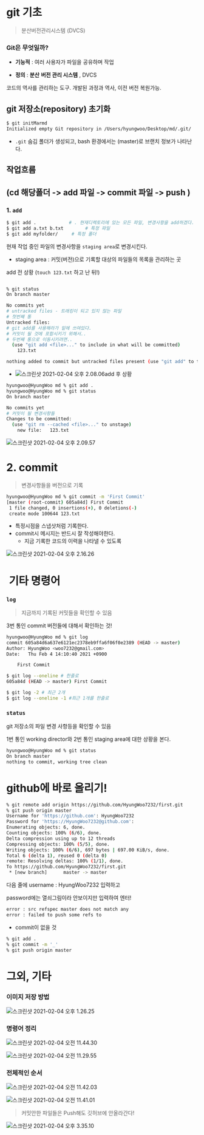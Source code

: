 # git 기초

> 분산버전관리시스템 (DVCS)

### Git은 무엇일까?

* **기능적** : 여러 사용자가 파일을 공유하며 작업

* **정의** : **분산** **버전 관리 시스템** , DVCS

코드의 역사를 관리하는 도구. 개발된 과정과 역사, 이전 버전 복원가능.



## git 저장소(repository) 초기화

```bash
$ git initMarmd
Initialized empty Git repository in /Users/hyungwoo/Desktop/md/.git/
```

* `.git` 숨김 폴더가 생성되고, bash 환경에서는 (master)로 브랜치 정보가 나타난다.



## 작업흐름 

## (cd 해당폴더 -> add 파일 -> commit 파일 -> push )

### 1. `add`

```bash
$ git add .            # . 현재디렉토리에 있는 모든 파일, 변경사항을 add하겠다.
$ git add a.txt b.txt        # 특정 파일
$ git add myfolder/     # 특정 폴더
```



현재 작업 중인 파일의 변경사항을 `staging area`로 변경시킨다.

* staging area : 커밋(버전)으로 기록할 대상의 파일들의 목록을 관리하는 곳

add 전 상황 (`touch 123.txt` 하고 난 뒤!)

```bash

% git status
On branch master

No commits yet
# untracked files - 트래킹이 되고 있지 않는 파일
# 첫번째 통
Untracked files:
# git add를 사용해라가 밑에 쓰여있다.
# 커밋이 될 것에 포함시키기 위해서..
# 두번째 통으로 이동시키려면..
  (use "git add <file>..." to include in what will be committed)
	123.txt

nothing added to commit but untracked files present (use "git add" to track)
```



* ![스크린샷 2021-02-04 오후 2.08.06](md-images/%E1%84%89%E1%85%B3%E1%84%8F%E1%85%B3%E1%84%85%E1%85%B5%E1%86%AB%E1%84%89%E1%85%A3%E1%86%BA%202021-02-04%20%E1%84%8B%E1%85%A9%E1%84%92%E1%85%AE%202.08.06.png)add 후 상황

```bash
hyungwoo@HyungWoo md % git add .
hyungwoo@HyungWoo md % git status
On branch master

No commits yet
# 커밋이 될 변경사항들
Changes to be committed:
  (use "git rm --cached <file>..." to unstage)
	new file:   123.txt
```

![스크린샷 2021-02-04 오후 2.09.57](md-images/%E1%84%89%E1%85%B3%E1%84%8F%E1%85%B3%E1%84%85%E1%85%B5%E1%86%AB%E1%84%89%E1%85%A3%E1%86%BA%202021-02-04%20%E1%84%8B%E1%85%A9%E1%84%92%E1%85%AE%202.09.57.png)



# 2. commit

> 변경사항들을 버전으로 기록

```bash
hyungwoo@HyungWoo md % git commit -m 'First Commit'
[master (root-commit) 605a84d] First Commit
 1 file changed, 0 insertions(+), 0 deletions(-)
 create mode 100644 123.txt
```

* 특정시점을 스냅샷처럼 기록한다.
* commit시 메시지는 반드시 잘 작성해야한다.
  * 지금 기록한 코드의 이력을 나타낼 수 있도록



![스크린샷 2021-02-04 오후 2.16.26](md-images/%E1%84%89%E1%85%B3%E1%84%8F%E1%85%B3%E1%84%85%E1%85%B5%E1%86%AB%E1%84%89%E1%85%A3%E1%86%BA%202021-02-04%20%E1%84%8B%E1%85%A9%E1%84%92%E1%85%AE%202.16.26.png)

#  기타 명령어

###  `log`

> 지금까지 기록된 커밋들을 확인할 수 있음

3번 통인 commit 버전들에 대해서 확인하는 것! 

```bash
hyungwoo@HyungWoo md % git log
commit 605a84d6a637e6121ec2378eb9ffa6f06f0e2389 (HEAD -> master)
Author: HyungWoo <woo7232@gmail.com>
Date:   Thu Feb 4 14:10:40 2021 +0900

    First Commit

$ git log --oneline # 한줄로
605a84d (HEAD -> master) First Commit

$ git log -2 # 최근 2개
$ git log --oneline -1 #최근 1개를 한줄로
```



### `status`

git 저장소의 파일 변경 사항등을 확인할 수 있음

1번 통인 working director와 2번 통인 staging area에 대한 상황을 본다. 

```bash
hyungwoo@HyungWoo md % git status
On branch master
nothing to commit, working tree clean

```

# github에 바로 올리기!

```bash
% git remote add origin https://github.com/HyungWoo7232/first.git
% git push origin master
Username for 'https://github.com': HyungWoo7232
Password for 'https://HyungWoo7232@github.com': 
Enumerating objects: 6, done.
Counting objects: 100% (6/6), done.
Delta compression using up to 12 threads
Compressing objects: 100% (5/5), done.
Writing objects: 100% (6/6), 697 bytes | 697.00 KiB/s, done.
Total 6 (delta 1), reused 0 (delta 0)
remote: Resolving deltas: 100% (1/1), done.
To https://github.com/HyungWoo7232/first.git
 * [new branch]      master -> master
```

다음 줄에 username : HyungWoo7232 입력하고

password에는 열쇠그림이라 안보이지만 입력하여 엔터!



```bash
error : src refspec master does not match any
error : failed to push some refs to
```

* commit이 없을 것

```bash
% git add .
% git commit -m '_'
% git push origin master
```





# 그외, 기타

### 이미지 저장 방법

![스크린샷 2021-02-04 오후 1.26.25](md-images/%E1%84%89%E1%85%B3%E1%84%8F%E1%85%B3%E1%84%85%E1%85%B5%E1%86%AB%E1%84%89%E1%85%A3%E1%86%BA%202021-02-04%20%E1%84%8B%E1%85%A9%E1%84%92%E1%85%AE%201.26.25-2427971.png)



### 명령어 정리

![스크린샷 2021-02-04 오전 11.44.30](md-images/%E1%84%89%E1%85%B3%E1%84%8F%E1%85%B3%E1%84%85%E1%85%B5%E1%86%AB%E1%84%89%E1%85%A3%E1%86%BA%202021-02-04%20%E1%84%8B%E1%85%A9%E1%84%8C%E1%85%A5%E1%86%AB%2011.44.30.png) 

![스크린샷 2021-02-04 오전 11.29.55](md-images/%E1%84%89%E1%85%B3%E1%84%8F%E1%85%B3%E1%84%85%E1%85%B5%E1%86%AB%E1%84%89%E1%85%A3%E1%86%BA%202021-02-04%20%E1%84%8B%E1%85%A9%E1%84%8C%E1%85%A5%E1%86%AB%2011.29.55.png)



### 전체적인 순서

![스크린샷 2021-02-04 오전 11.42.03](md-images/%E1%84%89%E1%85%B3%E1%84%8F%E1%85%B3%E1%84%85%E1%85%B5%E1%86%AB%E1%84%89%E1%85%A3%E1%86%BA%202021-02-04%20%E1%84%8B%E1%85%A9%E1%84%8C%E1%85%A5%E1%86%AB%2011.42.03.png)

![스크린샷 2021-02-04 오전 11.41.01](md-images/%E1%84%89%E1%85%B3%E1%84%8F%E1%85%B3%E1%84%85%E1%85%B5%E1%86%AB%E1%84%89%E1%85%A3%E1%86%BA%202021-02-04%20%E1%84%8B%E1%85%A9%E1%84%8C%E1%85%A5%E1%86%AB%2011.41.01.png)







> 커밋안한 파일들은 Push해도 깃허브에 안올라간다!

![스크린샷 2021-02-04 오후 3.35.10](md-images/%E1%84%89%E1%85%B3%E1%84%8F%E1%85%B3%E1%84%85%E1%85%B5%E1%86%AB%E1%84%89%E1%85%A3%E1%86%BA%202021-02-04%20%E1%84%8B%E1%85%A9%E1%84%92%E1%85%AE%203.35.10.png)